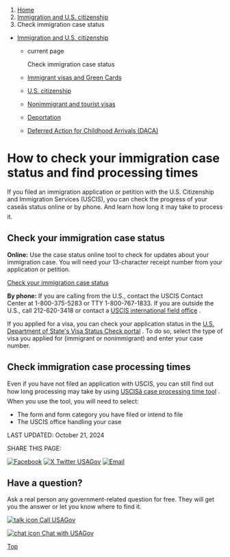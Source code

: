 1. [Home](/)
2. [Immigration and U.S. citizenship](/immigration-and-citizenship)
3. Check immigration case status

* [Immigration and U.S. citizenship](/immigration-and-citizenship)
  + current page

    Check immigration case status
  + [Immigrant visas and Green Cards](/green-card-permanent-resident-immigrant-visa)
  + [U.S. citizenship](/become-us-citizen)
  + [Nonimmigrant and tourist visas](/non-immigrant-visas)
  + [Deportation](/deportation)
  + [Deferred Action for Childhood Arrivals (DACA)](/daca)

How to check your immigration case status and find processing times
===================================================================

If you filed an immigration application or petition with the U.S. Citizenship and Immigration Services (USCIS), you can check the progress of your caseâs status online or by phone. And learn how long it may take to process it.

**Check your immigration case status**
--------------------------------------

**Online:**
Use the case status online tool to check for updates about your immigration case. You will need your 13-character receipt number from your application or petition.

[Check your immigration case status](https://egov.uscis.gov/casestatus/landing.do)

**By phone:**
If you are calling from the U.S., contact the USCIS Contact Center at 1-800-375-5283 or TTY 1-800-767-1833. If you are outside the U.S., call 212-620-3418 or contact a
[USCIS international field office](https://www.uscis.gov/about-us/find-a-uscis-office/international-immigration-offices)
.

If you applied for a visa, you can check your application status in the
[U.S. Department of State's Visa Status Check portal](https://ceac.state.gov/CEACStatTracker/Status.aspx)
. To do so, select the type of visa you applied for (immigrant or nonimmigrant) and enter your case number.

**Check immigration case processing times**
-------------------------------------------

Even if you have not filed an application with USCIS, you can still find out how long processing may take by using
[USCISâ case processing time tool](https://egov.uscis.gov/processing-times/)
. When you use the tool, you will need to select:

* The form and form category you have filed or intend to file
* The USCIS office handling your case

LAST UPDATED:
October 21, 2024

SHARE THIS PAGE:

[![Facebook](/themes/custom/usagov/images/social-media-icons/Facebook_Icon.svg)](https://www.facebook.com/sharer/sharer.php?u=https://www.usa.gov/immigration-case-status&v=3)
[![X Twitter USAGov](/themes/custom/usagov/images/social-media-icons/X_Twitter_Icon.svg?version=2)](https://twitter.com/intent/tweet?source=webclient&text=https://www.usa.gov/immigration-case-status)
[![Email](/themes/custom/usagov/images/social-media-icons/Email_Icon.svg?version=2)](mailto:?subject=https://www.usa.gov/immigration-case-status)

Have a question?
----------------

Ask a real person any government-related question for free. They will get you the answer or let you know where to find it.

[![talk icon](/themes/custom/usagov/images/ICONS_talk.png)
Call USAGov](/phone)

[![chat icon](/themes/custom/usagov/images/ICONS_chat.png)
Chat with USAGov](/chat)

[Top](#main-content)